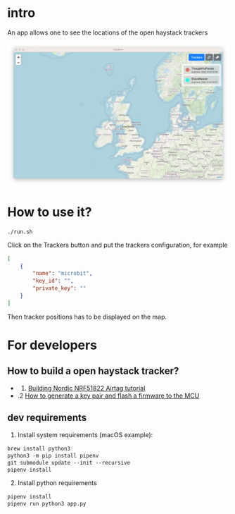 # intro

An app allows one to see the locations of the open haystack trackers

![](img/b4add158-6f94-4d46-90cd-4ab8b51f82df.webp)

# How to use it?

```shell
./run.sh
```

Click on the Trackers button and put the trackers configuration, for example
```json
[
    {
        "name": "microbit",
        "key_id": "",
        "private_key": ""
    }
]
```

Then tracker positions has to be displayed on the map.


# For developers

## How to build a open haystack tracker?

- 1. [Building Nordic NRF51822 Airtag tutorial](https://dzianisv.github.io/notes/Embedded/Nordic-NRF51822-Airtag.html)
- .2 [How to generate a key pair and flash a firmware to the MCU]([https://github.com/dzianisv/openhaystack-toolkit](https://github.com/dzianisv/openhaystack-toolkit/blob/main/README.md))

## dev requirements

1. Install system requirements (macOS example):
```shell
brew install python3
python3 -m pip install pipenv
git submodule update --init --recursive
pipenv install
```

2. Install python requirements

```shell
pipenv install
pipenv run python3 app.py
```
